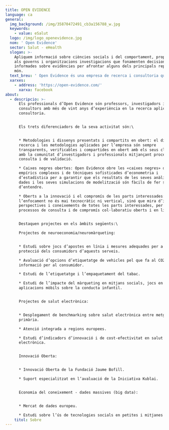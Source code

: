 ```yaml
---
title: OPEN EVIDENCE
language: ca
general:
  img_background: /img/35870472491_cb3a156788_w.jpg
  keywords:
    - value: eSalut
  logo: /img/logo_openevidence.jpg
  nom: ' Open Evidence'
  sector: Salut - eHealth
  slogan: >-
    Apliquem informació sobre ciències socials i del comportament, proporcionant
    als governs i organitzacions investigacions que fonamenten decisions
    informades sobre evidències per afrontar alguns dels principals reptes del
    món.
  text_breu: ' Open Evidence és una empresa de recerca i consultoria que es troba a la intersecció de la tecnologia i la societat'
  xarxes:
    - address: 'https://open-evidence.com/'
      xarxa: facebook
about:
  - descripcio: >-
      Els professionals d’Open Evidence són professors, investigadors i
      consultors amb més de vint anys d’experiència en la recerca aplicada i la
      consultoria.


      Els trets diferenciadors de la seva activitat són:\


      * Metodologies i dissenys presentats i compartits en obert: el disseny de
      recerca i les metodologies aplicades per l’empresa són sempre
      transparents, verificables i compartides en obert amb els seus clients i
      amb la comunitat d’investigadors i professionals mitjançant processos de
      consulta i de validació.

      * Caixes negres obertes: Open Evidence obre les «caixes negres» de models
      empírics complexos i de tècniques sofisticades d’econometria i
      d’estadística per a garantir que els resultats de les seves anàlisis de
      dades i les seves simulacions de modelització són fàcils de fer servir i
      d’entendre.

      * Oberts a la innovació i el compromís de les parts interessades:
      l’enfocament no és mai tecnocràtic ni vertical, sinó que mira d’incloure
      perspectives i coneixements de totes les parts interessades, per mitjà de
      processos de consulta i de compromís col·laboratiu oberts i en línia.


      Destaquen projectes en els àmbits següents:\

      Projectes de neuroeconomia/neuromàrqueting:


      * Estudi sobre jocs d’apostes en línia i mesures adequades per a la
      protecció dels consumidors d’aquests serveis.

      * Avaluació d’opcions d’etiquetatge de vehicles pel que fa al CO2 i a la
      informació per al consumidor.

      * Estudi de l’etiquetatge i l’empaquetament del tabac.

      * Estudi de l’impacte del màrqueting en mitjans socials, jocs en línia i
      aplicacions mòbils sobre la conducta infantil.


      Projectes de salut electrònica:


      * Desplegament de benchmarking sobre salut electrònica entre metges de
      primària.

      * Atenció integrada a regions europees.

      * Estudi d’indicadors d’innovació i de cost-efectivitat en salut
      electrònica.


      Innovació Oberta:


      * Innovació Oberta de la Fundació Jaume Bofill.

      * Suport especialitzat en l’avaluació de la Iniciativa Kublai.


      Economia del coneixement - dades massives (big data):


      * Mercat de dades europeu.

      * Estudi sobre l’ús de tecnologies socials en petites i mitjanes empreses.
    titol: Sobre
---
```


